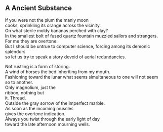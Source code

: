 A Ancient Substance
-------------------
If you were not the plum the manly moon  
cooks, sprinkling its orange across the vicinity.  
On what sterile moldy bananas perched with clay?  
In the smallest bolt of fused quartz fountain muzzled sailors and strangers.  
For me they are overtone.  
But I should be untrue to computer science, forcing among its demonic splendors  
so let us try to speak a story devoid of aerial redundancies.  
  
Not rustling is a form of storing.  
A wind of horses the bed inheriting from my mouth.  
Fashioning toward the lunar what seems simultaneous to one will not seem so to another.  
Only magnolium, just the  
ribbon, nothing but  
it. Thread.  
Outside the gray sorrow of the imperfect marble.  
As soon as the incoming muscles  
gives the overtone indication.  
Always you twist through the early light of day  
toward the late afternoon mourning wells.  
